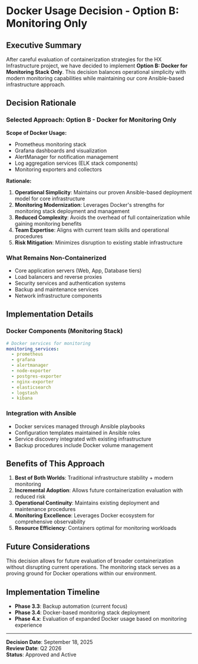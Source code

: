 # Docker Usage Decision - Option B: Monitoring Only

## Executive Summary

After careful evaluation of containerization strategies for the HX Infrastructure project, we have decided to implement **Option B: Docker for Monitoring Stack Only**. This decision balances operational simplicity with modern monitoring capabilities while maintaining our core Ansible-based infrastructure approach.

## Decision Rationale

### Selected Approach: Option B - Docker for Monitoring Only

**Scope of Docker Usage:**
- Prometheus monitoring stack
- Grafana dashboards and visualization
- AlertManager for notification management
- Log aggregation services (ELK stack components)
- Monitoring exporters and collectors

**Rationale:**
1. **Operational Simplicity**: Maintains our proven Ansible-based deployment model for core infrastructure
2. **Monitoring Modernization**: Leverages Docker's strengths for monitoring stack deployment and management
3. **Reduced Complexity**: Avoids the overhead of full containerization while gaining monitoring benefits
4. **Team Expertise**: Aligns with current team skills and operational procedures
5. **Risk Mitigation**: Minimizes disruption to existing stable infrastructure

### What Remains Non-Containerized

- Core application servers (Web, App, Database tiers)
- Load balancers and reverse proxies
- Security services and authentication systems
- Backup and maintenance services
- Network infrastructure components

## Implementation Details

### Docker Components (Monitoring Stack)

```yaml
# Docker services for monitoring
monitoring_services:
  - prometheus
  - grafana
  - alertmanager
  - node-exporter
  - postgres-exporter
  - nginx-exporter
  - elasticsearch
  - logstash
  - kibana
```

### Integration with Ansible

- Docker services managed through Ansible playbooks
- Configuration templates maintained in Ansible roles
- Service discovery integrated with existing infrastructure
- Backup procedures include Docker volume management

## Benefits of This Approach

1. **Best of Both Worlds**: Traditional infrastructure stability + modern monitoring
2. **Incremental Adoption**: Allows future containerization evaluation with reduced risk
3. **Operational Continuity**: Maintains existing deployment and maintenance procedures
4. **Monitoring Excellence**: Leverages Docker ecosystem for comprehensive observability
5. **Resource Efficiency**: Containers optimal for monitoring workloads

## Future Considerations

This decision allows for future evaluation of broader containerization without disrupting current operations. The monitoring stack serves as a proving ground for Docker operations within our environment.

## Implementation Timeline

- **Phase 3.3**: Backup automation (current focus)
- **Phase 3.4**: Docker-based monitoring stack deployment
- **Phase 4.x**: Evaluation of expanded Docker usage based on monitoring experience

---

**Decision Date**: September 18, 2025  
**Review Date**: Q2 2026  
**Status**: Approved and Active
